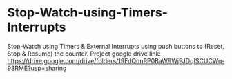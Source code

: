 # Stop-Watch-using-Timers-Interrupts
Stop-Watch using Timers &amp; External Interrupts using push buttons to (Reset, Stop &amp; Resume) the counter.
Project google drive link:
https://drive.google.com/drive/folders/19FdQdn9P0BaW9WjPJDqISCUCWq-93RME?usp=sharing
